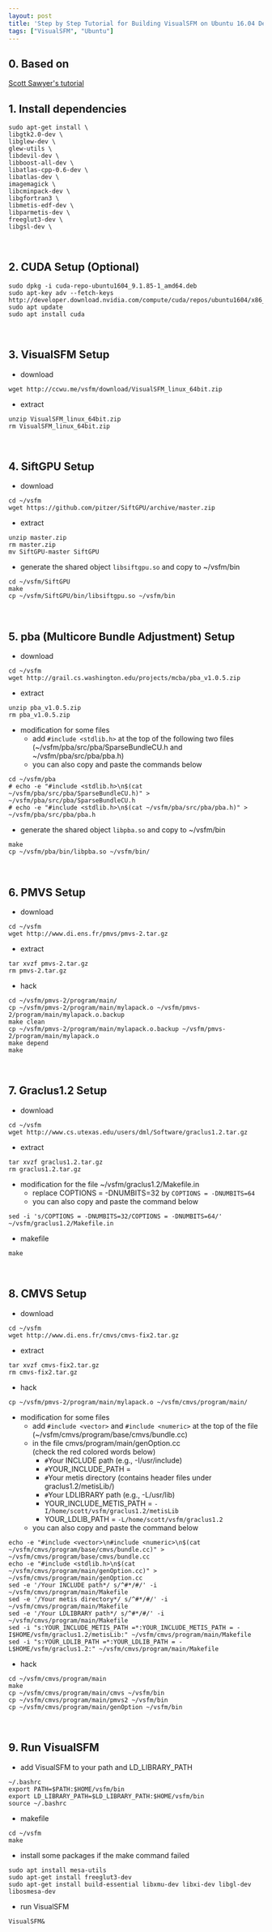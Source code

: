 ```yaml
---
layout: post
title: 'Step by Step Tutorial for Building VisualSFM on Ubuntu 16.04 Desktp 64-bit'
tags: ["VisualSFM", "Ubuntu"]
---
```


## 0. Based on
<a href="http://www.10flow.com/2012/08/15/building-visualsfm-on-ubuntu-12-04-precise-pangolin-desktop-64-bit/
">Scott Sawyer's tutorial </a>

## 1. Install dependencies
```
sudo apt-get install \
libgtk2.0-dev \
libglew-dev \
glew-utils \
libdevil-dev \
libboost-all-dev \
libatlas-cpp-0.6-dev \
libatlas-dev \
imagemagick \
libcminpack-dev \
libgfortran3 \
libmetis-edf-dev \
libparmetis-dev \
freeglut3-dev \
libgsl-dev \
 ```
 <br>
 
## 2. CUDA Setup (Optional)
```
sudo dpkg -i cuda-repo-ubuntu1604_9.1.85-1_amd64.deb
sudo apt-key adv --fetch-keys http://developer.download.nvidia.com/compute/cuda/repos/ubuntu1604/x86_64/7fa2af80.pub
sudo apt update
sudo apt install cuda
```
<br>
 
## 3. VisualSFM Setup
- download
```
wget http://ccwu.me/vsfm/download/VisualSFM_linux_64bit.zip
```

- extract
```
unzip VisualSFM_linux_64bit.zip
rm VisualSFM_linux_64bit.zip
```
<br>

## 4. SiftGPU Setup
- download
```
cd ~/vsfm
wget https://github.com/pitzer/SiftGPU/archive/master.zip
```

- extract
```
unzip master.zip
rm master.zip
mv SiftGPU-master SiftGPU
```
- generate the shared object `libsiftgpu.so` and copy to ~/vsfm/bin
```
cd ~/vsfm/SiftGPU
make
cp ~/vsfm/SiftGPU/bin/libsiftgpu.so ~/vsfm/bin
```
<br>

## 5. pba (Multicore Bundle Adjustment) Setup
- download
```
cd ~/vsfm
wget http://grail.cs.washington.edu/projects/mcba/pba_v1.0.5.zip
```

- extract
```
unzip pba_v1.0.5.zip
rm pba_v1.0.5.zip
```

- modification for some files
    - add `#include <stdlib.h>` at the top of the following two files <br>
    (~/vsfm/pba/src/pba/SparseBundleCU.h and ~/vsfm/pba/src/pba/pba.h)
    - you can also copy and paste the commands below
```
cd ~/vsfm/pba
# echo -e "#include <stdlib.h>\n$(cat ~/vsfm/pba/src/pba/SparseBundleCU.h)" > ~/vsfm/pba/src/pba/SparseBundleCU.h
# echo -e "#include <stdlib.h>\n$(cat ~/vsfm/pba/src/pba/pba.h)" > ~/vsfm/pba/src/pba/pba.h
```

- generate the shared object `libpba.so` and copy to ~/vsfm/bin
```
make
cp ~/vsfm/pba/bin/libpba.so ~/vsfm/bin/
```
<br>

## 6. PMVS Setup
- download
```
cd ~/vsfm
wget http://www.di.ens.fr/pmvs/pmvs-2.tar.gz
```

- extract
```
tar xvzf pmvs-2.tar.gz
rm pmvs-2.tar.gz
```

- hack
```
cd ~/vsfm/pmvs-2/program/main/
cp ~/vsfm/pmvs-2/program/main/mylapack.o ~/vsfm/pmvs-2/program/main/mylapack.o.backup
make clean
cp ~/vsfm/pmvs-2/program/main/mylapack.o.backup ~/vsfm/pmvs-2/program/main/mylapack.o
make depend
make
```
<br>

## 7. Graclus1.2 Setup
- download
```
cd ~/vsfm
wget http://www.cs.utexas.edu/users/dml/Software/graclus1.2.tar.gz
```

- extract
```
tar xvzf graclus1.2.tar.gz
rm graclus1.2.tar.gz
```

- modification for the file ~/vsfm/graclus1.2/Makefile.in
    - replace COPTIONS = -DNUMBITS=32 by `COPTIONS = -DNUMBITS=64`
    - you can also copy and paste the command below
```
sed -i 's/COPTIONS = -DNUMBITS=32/COPTIONS = -DNUMBITS=64/' ~/vsfm/graclus1.2/Makefile.in
```

- makefile
```
make
```
<br>

## 8. CMVS Setup
- download
```
cd ~/vsfm
wget http://www.di.ens.fr/cmvs/cmvs-fix2.tar.gz
```

- extract
```
tar xvzf cmvs-fix2.tar.gz
rm cmvs-fix2.tar.gz
```

- hack
```
cp ~/vsfm/pmvs-2/program/main/mylapack.o ~/vsfm/cmvs/program/main/
```

- modification for some files
    - add `#include <vector>` and `#include <numeric>` at the top of the file (~/vsfm/cmvs/program/base/cmvs/bundle.cc)
    - in the file cmvs/program/main/genOption.cc <br>
      (check the red colored words below)
        - `#`Your INCLUDE path (e.g., -I/usr/include)
        - `#`YOUR_INCLUDE_PATH = 
        - `#`Your metis directory (contains header files under graclus1.2/metisLib/)
        - `#`Your LDLIBRARY path (e.g., -L/usr/lib)
        - YOUR_INCLUDE_METIS_PATH = `-I/home/scott/vsfm/graclus1.2/metisLib`
        - YOUR_LDLIB_PATH = `-L/home/scott/vsfm/graclus1.2`
    - you can also copy and paste the command below
```
echo -e "#include <vector>\n#include <numeric>\n$(cat ~/vsfm/cmvs/program/base/cmvs/bundle.cc)" > ~/vsfm/cmvs/program/base/cmvs/bundle.cc
echo -e "#include <stdlib.h>\n$(cat ~/vsfm/cmvs/program/main/genOption.cc)" > ~/vsfm/cmvs/program/main/genOption.cc
sed -e '/Your INCLUDE path*/ s/^#*/#/' -i ~/vsfm/cmvs/program/main/Makefile
sed -e '/Your metis directory*/ s/^#*/#/' -i ~/vsfm/cmvs/program/main/Makefile
sed -e '/Your LDLIBRARY path*/ s/^#*/#/' -i ~/vsfm/cmvs/program/main/Makefile
sed -i "s:YOUR_INCLUDE_METIS_PATH =*:YOUR_INCLUDE_METIS_PATH = -I$HOME/vsfm/graclus1.2/metisLib:" ~/vsfm/cmvs/program/main/Makefile
sed -i "s:YOUR_LDLIB_PATH =*:YOUR_LDLIB_PATH = -L$HOME/vsfm/graclus1.2:" ~/vsfm/cmvs/program/main/Makefile
```

- hack
```
cd ~/vsfm/cmvs/program/main
make
cp ~/vsfm/cmvs/program/main/cmvs ~/vsfm/bin
cp ~/vsfm/cmvs/program/main/pmvs2 ~/vsfm/bin
cp ~/vsfm/cmvs/program/main/genOption ~/vsfm/bin
```
<br>

## 9. Run VisualSFM
- add VisualSFM to your path and LD_LIBRARY_PATH
```
~/.bashrc
export PATH=$PATH:$HOME/vsfm/bin
export LD_LIBRARY_PATH=$LD_LIBRARY_PATH:$HOME/vsfm/bin
source ~/.bashrc
```

- makefile
```
cd ~/vsfm
make
```

- install some packages if the make command failed
```
sudo apt install mesa-utils
sudo apt-get install freeglut3-dev
sudo apt-get install build-essential libxmu-dev libxi-dev libgl-dev libosmesa-dev
```

- run VisualSFM
```
VisualSFM&
```



